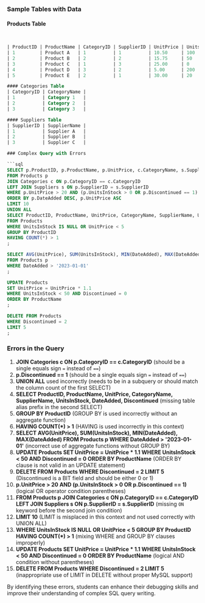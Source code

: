 ### Sample Tables with Data

#### Products Table

```sql


| ProductID | ProductName | CategoryID | SupplierID | UnitPrice | UnitsInStock | Discontinued | DateAdded           |
| 1         | Product A   | 1          | 1          | 10.50     | 100          | 0            | 2023-01-01 10:00:00 |
| 2         | Product B   | 2          | 2          | 15.75     | 50           | 1            | 2023-02-01 11:00:00 |
| 3         | Product C   | 1          | 3          | 25.00     | 0            | 0            | 2023-03-01 12:00:00 |
| 4         | Product D   | 3          | 2          | 5.00      | 200          | 0            | 2023-04-01 13:00:00 |
| 5         | Product E   | 2          | 1          | 30.00     | 20           | 1            | 2023-05-01 14:00:00 |

#### Categories Table
| CategoryID | CategoryName |
| 1          | Category 1   |
| 2          | Category 2   |
| 3          | Category 3   |

#### Suppliers Table
| SupplierID | SupplierName |
| 1          | Supplier A   |
| 2          | Supplier B   |
| 3          | Supplier C   |

### Complex Query with Errors

```sql
SELECT p.ProductID, p.ProductName, p.UnitPrice, c.CategoryName, s.SupplierName, p.UnitsInStock, p.DateAdded, p.Discontinued
FROM Products p
JOIN Categories c ON p.CategoryID == c.CategoryID
LEFT JOIN Suppliers s ON p.SupplierID = s.SupplierID
WHERE p.UnitPrice > 20 AND (p.UnitsInStock > 0 OR p.Discontinued == 1)
ORDER BY p.DateAdded DESC, p.UnitPrice ASC
LIMIT 10
UNION ALL
SELECT ProductID, ProductName, UnitPrice, CategoryName, SupplierName, UnitsInStock, DateAdded, Discontinued
FROM Products
WHERE UnitsInStock IS NULL OR UnitPrice < 5
GROUP BY ProductID
HAVING COUNT(*) > 1
;

SELECT AVG(UnitPrice), SUM(UnitsInStock), MIN(DateAdded), MAX(DateAdded)
FROM Products p
WHERE DateAdded > '2023-01-01'
;

UPDATE Products
SET UnitPrice = UnitPrice * 1.1
WHERE UnitsInStock < 50 AND Discontinued = 0
ORDER BY ProductName
;

DELETE FROM Products
WHERE Discontinued = 2
LIMIT 5
;
```

### Errors in the Query

1. **JOIN Categories c ON p.CategoryID == c.CategoryID** (should be a single equals sign `=` instead of `==`)
2. **p.Discontinued == 1** (should be a single equals sign `=` instead of `==`)
3. **UNION ALL** used incorrectly (needs to be in a subquery or should match the column count of the first SELECT)
4. **SELECT ProductID, ProductName, UnitPrice, CategoryName, SupplierName, UnitsInStock, DateAdded, Discontinued** (missing table alias prefix in the second SELECT)
5. **GROUP BY ProductID** (GROUP BY is used incorrectly without an aggregate function)
6. **HAVING COUNT(*) > 1** (HAVING is used incorrectly in this context)
7. **SELECT AVG(UnitPrice), SUM(UnitsInStock), MIN(DateAdded), MAX(DateAdded) FROM Products p WHERE DateAdded > '2023-01-01'** (incorrect use of aggregate functions without GROUP BY)
8. **UPDATE Products SET UnitPrice = UnitPrice * 1.1 WHERE UnitsInStock < 50 AND Discontinued = 0 ORDER BY ProductName** (ORDER BY clause is not valid in an UPDATE statement)
9. **DELETE FROM Products WHERE Discontinued = 2 LIMIT 5** (Discontinued is a BIT field and should be either 0 or 1)
10. **p.UnitPrice > 20 AND (p.UnitsInStock > 0 OR p.Discontinued == 1)** (logical OR operator condition parentheses)
11. **FROM Products p JOIN Categories c ON p.CategoryID == c.CategoryID LEFT JOIN Suppliers s ON p.SupplierID = s.SupplierID** (missing `ON` keyword before the second join condition)
12. **LIMIT 10** (LIMIT is misplaced in this context and not used correctly with UNION ALL)
13. **WHERE UnitsInStock IS NULL OR UnitPrice < 5 GROUP BY ProductID HAVING COUNT(*) > 1** (mixing WHERE and GROUP BY clauses improperly)
14. **UPDATE Products SET UnitPrice = UnitPrice * 1.1 WHERE UnitsInStock < 50 AND Discontinued = 0 ORDER BY ProductName** (logical AND condition without parentheses)
15. **DELETE FROM Products WHERE Discontinued = 2 LIMIT 5** (inappropriate use of LIMIT in DELETE without proper MySQL support)

By identifying these errors, students can enhance their debugging skills and improve their understanding of complex SQL query writing.